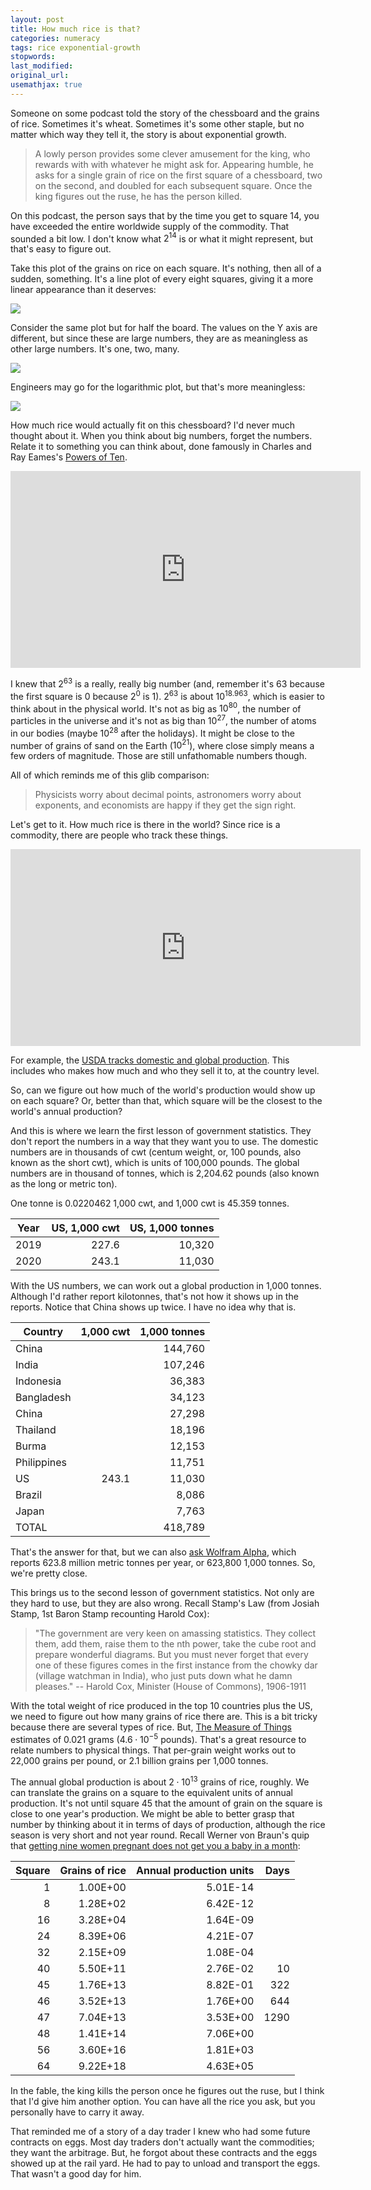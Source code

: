 ```yaml
---
layout: post
title: How much rice is that?
categories: numeracy
tags: rice exponential-growth
stopwords:
last_modified:
original_url:
usemathjax: true
---
```


Someone on some podcast told the story of the chessboard and the grains of rice. Sometimes it's wheat. Sometimes it's some other staple, but no matter which way they tell it, the story is about  exponential growth.

<!--more-->

> A lowly person provides some clever amusement for the king, who rewards with with whatever he might ask for. Appearing humble, he asks for a single grain of rice on the first square of a chessboard, two on the second, and doubled for each subsequent square. Once the king figures out the ruse, he has the person killed.

On this podcast, the person says that by the time you get to square 14, you have exceeded the entire worldwide supply of the commodity. That sounded a bit low. I don't know what $2^{14}$ is or what it might represent, but that's easy to figure out.

Take this plot of the grains on rice on each square. It's nothing, then all of a sudden, something. It's a line plot of every eight squares, giving it a more linear appearance than it deserves:

![](/images/rice/64-squares.png)

Consider the same plot but for half the board. The values on the Y axis are different, but since these are large numbers, they are as meaningless as other large numbers. It's one, two, many.

![](/images/rice/32-squares.png)

Engineers may go for the logarithmic plot, but that's more meaningless:

![](/images/rice/log.png)

How much rice would actually fit on this chessboard? I'd never much thought about it. When you think about big numbers, forget the numbers. Relate it to something you can think about, done famously in Charles and Ray Eames's [Powers of Ten](https://www.youtube.com/embed/0fKBhvDjuy0).

<div class="youtube">
<iframe width="560" height="315" src="https://www.youtube.com/embed/0fKBhvDjuy0" title="YouTube video player" frameborder="0" allow="accelerometer; autoplay; clipboard-write; encrypted-media; gyroscope; picture-in-picture" allowfullscreen></iframe>
</div>

I knew that $2^{63}$ is a really, really big number (and, remember it's 63 because the first square is 0 because $2^{0}$ is $1$). $2^{63}$ is about $10^{18.963}$, which is easier to think about in the physical world. It's not as big as $10^{80}$, the number of particles in the universe and it's not as big than $10^{27}$, the number of atoms in our bodies (maybe $10^{28}$ after the holidays). It might be close to the number of grains of sand on the Earth ($10^{21}$), where close simply means a few orders of magnitude. Those are still unfathomable numbers though.

All of which reminds me of this glib comparison:

> Physicists worry about decimal points, astronomers worry about exponents, and economists are happy if they get the sign right.

Let's get to it. How much rice is there in the world? Since rice is a commodity, there are people who track these things.

<div class="youtube">
<iframe width="560" height="315" src="https://www.youtube.com/embed/ySxHud7abko" title="YouTube video player" frameborder="0" allow="accelerometer; autoplay; clipboard-write; encrypted-media; gyroscope; picture-in-picture" allowfullscreen></iframe>
</div>

For example, the [USDA tracks domestic and global production](https://www.ers.usda.gov/data-products/rice-yearbook/). This includes who makes how much and who they sell it to, at the country level.

So, can we figure out how much of the world's production would show up on each square? Or, better than that, which square will be the closest to the world's annual production?

And this is where we learn the first lesson of government statistics. They don't report the numbers in a way that they want you to use. The domestic numbers are in thousands of cwt (centum weight, or, 100 pounds, also known as the short cwt), which is units of 100,000 pounds. The global numbers are in thousand of tonnes, which is 2,204.62 pounds (also known as the long or metric ton).

One tonne is 0.0220462 1,000 cwt, and 1,000 cwt is 45.359 tonnes.


| Year | US, 1,000 cwt  | US, 1,000 tonnes |
|------|---------------:|-----------------:|
| 2019 | 227.6          | 10,320           |
| 2020 | 243.1          | 11,030           |


With the US numbers, we can work out a global production in 1,000 tonnes. Although I'd rather report kilotonnes, that's not how it shows up in the reports. Notice that China shows up twice. I have no idea why that is.

| Country     | 1,000 cwt | 1,000 tonnes  |
|-------------|----------:|--------------:|
| China       |           |       144,760 |
| India       |           |       107,246 |
| Indonesia   |           |        36,383 |
| Bangladesh  |           |        34,123 |
| China       |           |        27,298 |
| Thailand    |           |        18,196 |
| Burma       |           |        12,153 |
| Philippines |           |        11,751 |
| US          | 243.1     |        11,030 |
| Brazil      |           |         8,086 |
| Japan       |           |         7,763 |
| TOTAL       |           |       418,789 |

That's the answer for that, but we can also [ask Wolfram Alpha](https://www.wolframalpha.com/input/?i=annual+production+of+rice+in+tonnes), which reports 623.8 million metric tonnes per year, or 623,800 1,000 tonnes. So, we're pretty close.

This brings us to the second lesson of government statistics. Not only are they hard to use, but they are also wrong. Recall Stamp's Law (from Josiah Stamp, 1st Baron Stamp recounting Harold Cox):

> "The government are very keen on amassing statistics. They collect them, add them, raise them to the nth power, take the cube root and prepare wonderful diagrams. But you must never forget that every one of these figures comes in the first instance from the chowky dar (village watchman in India), who just puts down what he damn pleases." -- Harold Cox, Minister (House of Commons), 1906-1911

With the total weight of rice produced in the top 10 countries plus the US, we need to figure out how many grains of rice there are. This is a bit tricky because there are several types of rice. But, [The Measure of Things](https://www.themeasureofthings.com/results.php?comp=weight&unit=gms&amt=0.021) estimates of 0.021 grams ($4.6 \cdot 10^{-5}$ pounds). That's a great resource to relate numbers to physical things. That per-grain weight works out to 22,000 grains per pound, or 2.1 billion grains per 1,000 tonnes.

The annual global production is about $2 \cdot 10^{13}$ grains of rice, roughly. We can translate the grains on a square to the equivalent units of annual production. It's not until square 45 that the amount of grain on the square is close to one year's production. We might be able to better grasp that number by thinking about it in terms of days of production, although the rice season is very short and not year round. Recall Werner von Braun's quip that [getting nine women pregnant does not get you a baby in a month](https://quotefancy.com/quote/1105018/Wernher-von-Braun-Crash-programs-fail-because-they-are-based-on-theory-that-with-nine):

| Square  | Grains of rice | Annual production units | Days |
|--------:|---------------:|------------------------:|-----:|
|  1      | 1.00E+00       | 5.01E-14                |      |
|  8      | 1.28E+02       | 6.42E-12                |      |
| 16      | 3.28E+04       | 1.64E-09                |      |
| 24      | 8.39E+06       | 4.21E-07                |      |
| 32      | 2.15E+09       | 1.08E-04                |      |
| 40      | 5.50E+11       | 2.76E-02                |   10 |
| 45      | 1.76E+13       | 8.82E-01                |  322 |
| 46      | 3.52E+13       | 1.76E+00                |  644 |
| 47      | 7.04E+13       | 3.53E+00                | 1290 |
| 48      | 1.41E+14       | 7.06E+00                |      |
| 56      | 3.60E+16       | 1.81E+03                |      |
| 64      | 9.22E+18       | 4.63E+05                |      |

In the fable, the king kills the person once he figures out the ruse, but I think that I'd give him another option. You can have all the rice you ask, but you personally have to carry it away.

That reminded me of a story of a day trader I knew who had some future contracts on eggs. Most day traders don't actually want the commodities; they want the arbitrage. But, he forgot about these contracts and the eggs showed up at the rail yard. He had to pay to unload and transport the eggs. That wasn't a good day for him.
